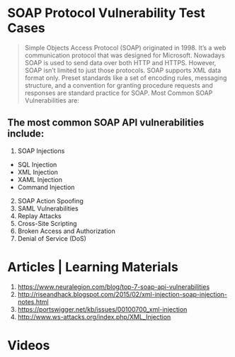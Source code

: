 # SOAP Protocol Vulnerability Test Cases
>Simple Objects Access Protocol (SOAP) originated in 1998. It’s a web communication protocol that was designed for Microsoft. Nowadays SOAP is used to send data over both HTTP and HTTPS. However, SOAP isn’t limited to just those protocols. SOAP supports XML data format only. Preset standards like a set of encoding rules, messaging structure, and a convention for granting procedure requests and responses are standard practice for SOAP. 
Most Common SOAP Vulnerabilities are:

## The most common SOAP API vulnerabilities include:
1. SOAP Injections
- SQL Injection
- XML Injection
- XAML Injection
- Command Injection
2. SOAP Action Spoofing
3. SAML Vulnerabilities
4. Replay Attacks
5. Cross-Site Scripting
6. Broken Access and Authorization
7. Denial of Service (DoS)


# Articles | Learning Materials
1. https://www.neuralegion.com/blog/top-7-soap-api-vulnerabilities
2. http://riseandhack.blogspot.com/2015/02/xml-injection-soap-injection-notes.html
3. https://portswigger.net/kb/issues/00100700_xml-injection
4. http://www.ws-attacks.org/index.php/XML_Injection

# Videos

